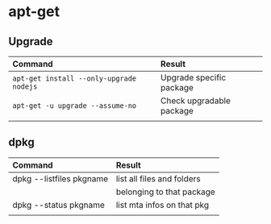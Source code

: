 # apt-get

## Upgrade

| Command                                 | Result                   |
| :-------------------------------------- | :----------------------- |
| `apt-get install --only-upgrade nodejs` | Upgrade specific package |
| `apt-get -u upgrade --assume-no`        | Check upgradable package |
|                                         |                          |

## dpkg

| Command                  | Result                     |
| :----------------------- | :------------------------- |
| dpkg --listfiles pkgname | list all files and folders |
|                          | belonging to that package  |
| dpkg --status pkgname    | list mta infos on that pkg |
|                          |                            |
